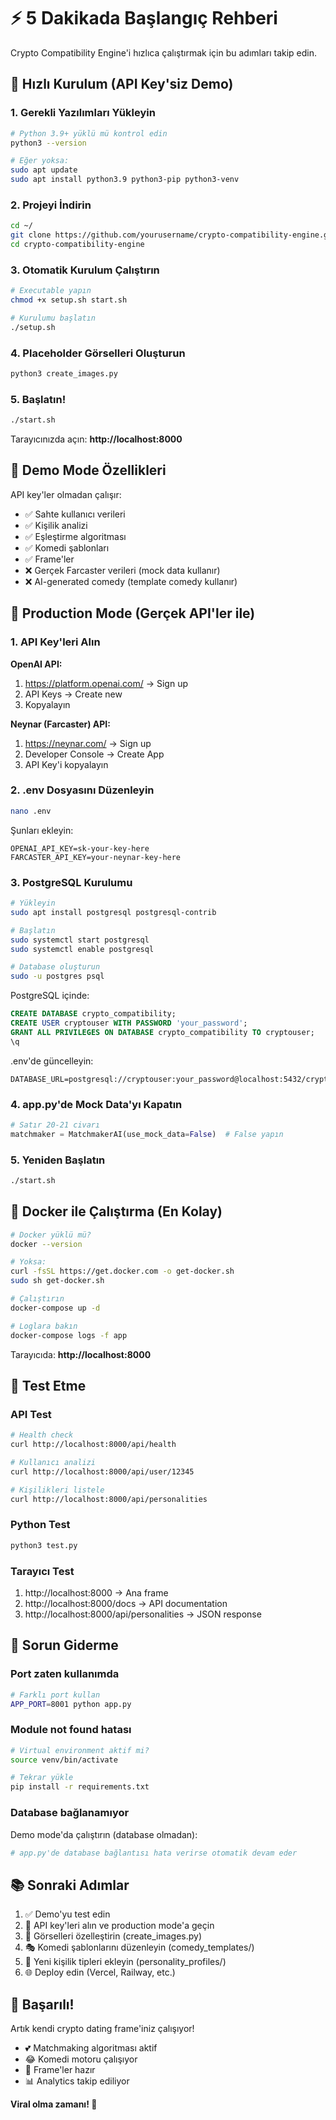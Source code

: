 # ⚡ 5 Dakikada Başlangıç Rehberi

Crypto Compatibility Engine'i hızlıca çalıştırmak için bu adımları takip edin.

## 🎯 Hızlı Kurulum (API Key'siz Demo)

### 1. Gerekli Yazılımları Yükleyin

```bash
# Python 3.9+ yüklü mü kontrol edin
python3 --version

# Eğer yoksa:
sudo apt update
sudo apt install python3.9 python3-pip python3-venv
```

### 2. Projeyi İndirin

```bash
cd ~/
git clone https://github.com/yourusername/crypto-compatibility-engine.git
cd crypto-compatibility-engine
```

### 3. Otomatik Kurulum Çalıştırın

```bash
# Executable yapın
chmod +x setup.sh start.sh

# Kurulumu başlatın
./setup.sh
```

### 4. Placeholder Görselleri Oluşturun

```bash
python3 create_images.py
```

### 5. Başlatın!

```bash
./start.sh
```

Tarayıcınızda açın: **http://localhost:8000**

## 🎨 Demo Mode Özellikleri

API key'ler olmadan çalışır:
- ✅ Sahte kullanıcı verileri
- ✅ Kişilik analizi
- ✅ Eşleştirme algoritması  
- ✅ Komedi şablonları
- ✅ Frame'ler
- ❌ Gerçek Farcaster verileri (mock data kullanır)
- ❌ AI-generated comedy (template comedy kullanır)

## 🔑 Production Mode (Gerçek API'ler ile)

### 1. API Key'leri Alın

**OpenAI API:**
1. https://platform.openai.com/ → Sign up
2. API Keys → Create new
3. Kopyalayın

**Neynar (Farcaster) API:**
1. https://neynar.com/ → Sign up
2. Developer Console → Create App
3. API Key'i kopyalayın

### 2. .env Dosyasını Düzenleyin

```bash
nano .env
```

Şunları ekleyin:
```env
OPENAI_API_KEY=sk-your-key-here
FARCASTER_API_KEY=your-neynar-key-here
```

### 3. PostgreSQL Kurulumu

```bash
# Yükleyin
sudo apt install postgresql postgresql-contrib

# Başlatın
sudo systemctl start postgresql
sudo systemctl enable postgresql

# Database oluşturun
sudo -u postgres psql
```

PostgreSQL içinde:
```sql
CREATE DATABASE crypto_compatibility;
CREATE USER cryptouser WITH PASSWORD 'your_password';
GRANT ALL PRIVILEGES ON DATABASE crypto_compatibility TO cryptouser;
\q
```

.env'de güncelleyin:
```env
DATABASE_URL=postgresql://cryptouser:your_password@localhost:5432/crypto_compatibility
```

### 4. app.py'de Mock Data'yı Kapatın

```python
# Satır 20-21 civarı
matchmaker = MatchmakerAI(use_mock_data=False)  # False yapın
```

### 5. Yeniden Başlatın

```bash
./start.sh
```

## 🐳 Docker ile Çalıştırma (En Kolay)

```bash
# Docker yüklü mü?
docker --version

# Yoksa:
curl -fsSL https://get.docker.com -o get-docker.sh
sudo sh get-docker.sh

# Çalıştırın
docker-compose up -d

# Loglara bakın
docker-compose logs -f app
```

Tarayıcıda: **http://localhost:8000**

## 📱 Test Etme

### API Test

```bash
# Health check
curl http://localhost:8000/api/health

# Kullanıcı analizi
curl http://localhost:8000/api/user/12345

# Kişilikleri listele
curl http://localhost:8000/api/personalities
```

### Python Test

```bash
python3 test.py
```

### Tarayıcı Test

1. http://localhost:8000 → Ana frame
2. http://localhost:8000/docs → API documentation
3. http://localhost:8000/api/personalities → JSON response

## 🚨 Sorun Giderme

### Port zaten kullanımda

```bash
# Farklı port kullan
APP_PORT=8001 python app.py
```

### Module not found hatası

```bash
# Virtual environment aktif mi?
source venv/bin/activate

# Tekrar yükle
pip install -r requirements.txt
```

### Database bağlanamıyor

Demo mode'da çalıştırın (database olmadan):
```python
# app.py'de database bağlantısı hata verirse otomatik devam eder
```

## 📚 Sonraki Adımlar

1. ✅ Demo'yu test edin
2. 🔑 API key'leri alın ve production mode'a geçin
3. 🎨 Görselleri özelleştirin (create_images.py)
4. 🎭 Komedi şablonlarını düzenleyin (comedy_templates/)
5. 👤 Yeni kişilik tipleri ekleyin (personality_profiles/)
6. 🌐 Deploy edin (Vercel, Railway, etc.)

## 🎉 Başarılı!

Artık kendi crypto dating frame'iniz çalışıyor!

- 💕 Matchmaking algoritması aktif
- 😂 Komedi motoru çalışıyor
- 🎨 Frame'ler hazır
- 📊 Analytics takip ediliyor

**Viral olma zamanı! 🚀**
